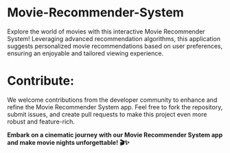 # Movie-Recommender-System
Explore the world of movies with this interactive Movie Recommender System! Leveraging advanced recommendation algorithms, this application suggests personalized movie recommendations based on user preferences, ensuring an enjoyable and tailored viewing experience.

# Contribute:
We welcome contributions from the developer community to enhance and refine the Movie Recommender System app. Feel free to fork the repository, submit issues, and create pull requests to make this project even more robust and feature-rich.

<b>Embark on a cinematic journey with our Movie Recommender System app and make movie nights unforgettable! 🎬✨</b>
